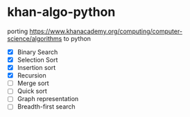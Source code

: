 # khan-algo-python
porting https://www.khanacademy.org/computing/computer-science/algorithms to python

- [x] Binary Search
- [x] Selection Sort
- [x] Insertion sort
- [x] Recursion
- [ ] Merge sort
- [ ] Quick sort
- [ ] Graph representation
- [ ] Breadth-first search
